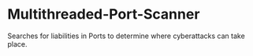 # Multithreaded-Port-Scanner
Searches for liabilities in Ports to determine where cyberattacks can take place.
